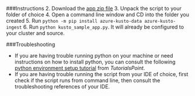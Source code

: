 ###Instructions
2. Download the [app zip file]() 
3. Unpack the script to your folder of choice
4. Open a command line window and CD into the folder you created 
5. Run `python -m pip install azure-kusto-data azure-kusto-ingest`
6. Run `python kusto_sample_app.py`. It will already be configured to your cluster and source.

###Troubleshooting
* If you are having trouble running python on your machine or need instructions on how to install python, you can consult the following [python environment setup tutorial](https://www.tutorialspoint.com/python/python_environment.htm) from _TutorialsPoint_.
* If you are having trouble running the script from your IDE of choice, first check if the script runs from command line, then consult the troubleshooting references of your IDE.   